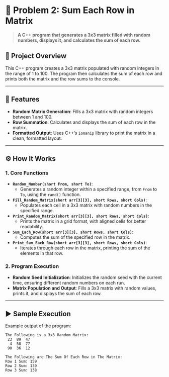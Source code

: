 # 🎲 Problem 2: Sum Each Row in Matrix

> **A C++ program that generates a 3x3 matrix filled with random numbers, displays it, and calculates the sum of each row.**

## 📘 Project Overview
This C++ program creates a 3x3 matrix populated with random integers in the range of 1 to 100. The program then calculates the sum of each row and prints both the matrix and the row sums to the console.

---

## 🌟 Features
- **Random Matrix Generation**: Fills a 3x3 matrix with random integers between 1 and 100.
- **Row Summation**: Calculates and displays the sum of each row in the matrix.
- **Formatted Output**: Uses C++’s `iomanip` library to print the matrix in a clean, formatted layout.

---

## ⚙️ How It Works

### 1. Core Functions
- **`Random_Number(short From, short To)`**:
  - Generates a random integer within a specified range, from `From` to `To`, using the `rand()` function.
- **`Fill_Random_Matrix(short arr[3][3], short Rows, short Cols)`**:
  - Populates each cell in a 3x3 matrix with random numbers in the specified range.
- **`Print_Random_Matrix(short arr[3][3], short Rows, short Cols)`**:
  - Prints the matrix in a grid format, with aligned cells for better readability.
- **`Sum_Each_Row(short arr[3][3], short Rows, short Cols)`**:
  - Computes the sum of the specified row in the matrix.
- **`Print_Sum_Each_Row(short arr[3][3], short Rows, short Cols)`**:
  - Iterates through each row in the matrix, printing the sum of the elements in that row.

### 2. Program Execution
- **Random Seed Initialization**: Initializes the random seed with the current time, ensuring different random numbers on each run.
- **Matrix Population and Output**: Fills a 3x3 matrix with random values, prints it, and displays the sum of each row.

---

## ▶️ Sample Execution
Example output of the program:

```plaintext
The Following is a 3x3 Random Matrix:
 23  89  47
  4  58  77
 90  36  12

The Following are The Sum Of Each Row in The Matrix:
Row 1 Sum: 159
Row 2 Sum: 139
Row 3 Sum: 138
